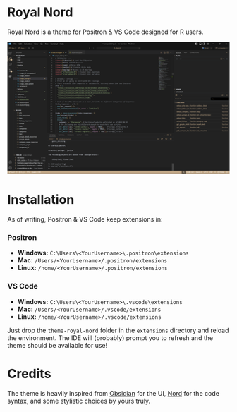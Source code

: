 # Royal Nord
Royal Nord is a theme for Positron & VS Code designed for R users.

![Royal Nord theme for Positron & VS Code](royal-nord.png)

# Installation
As of writing, Positron & VS Code keep extensions in:

### Positron
- **Windows:** `C:\Users\<YourUsername>\.positron\extensions`
- **Mac:** `/Users/<YourUsername>/.positron/extensions`
- **Linux:** `/home/<YourUsername>/.positron/extensions`

### VS Code
- **Windows:** `C:\Users\<YourUsername>\.vscode\extensions`
- **Mac:** `/Users/<YourUsername>/.vscode/extensions`
- **Linux:** `/home/<YourUsername>/.vscode/extensions`

Just drop the `theme-royal-nord` folder in the `extensions` directory and reload the environment. The IDE will (probably) prompt you to refresh and the theme should be available for use!

# Credits
The theme is heavily inspired from [Obsidian](https://obsidian.md/) for the UI, [Nord](https://www.nordtheme.com/) for the code syntax, and some stylistic choices by yours truly.
